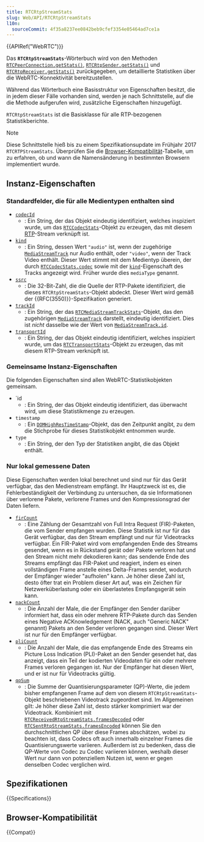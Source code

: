 ```yaml
---
title: RTCRtpStreamStats
slug: Web/API/RTCRtpStreamStats
l10n:
  sourceCommit: 4f35a8237ee0842beb9cfef3354e05464ad7ce1a
---
```


{{APIRef("WebRTC")}}

Das **`RTCRtpStreamStats`**-Wörterbuch wird von den Methoden [`RTCPeerConnection.getStats()`](/de/docs/Web/API/RTCPeerConnection/getStats), [`RTCRtpSender.getStats()`](/de/docs/Web/API/RTCRtpSender/getStats) und [`RTCRtpReceiver.getStats()`](/de/docs/Web/API/RTCRtpReceiver/getStats) zurückgegeben, um detaillierte Statistiken über die WebRTC-Konnektivität bereitzustellen.

Während das Wörterbuch eine Basisstruktur von Eigenschaften besitzt, die in jedem dieser Fälle vorhanden sind, werden je nach Schnittstelle, auf die die Methode aufgerufen wird, zusätzliche Eigenschaften hinzugefügt.

`RTCRtpStreamStats` ist die Basisklasse für alle RTP-bezogenen Statistikberichte.

> [!NOTE]
> Diese Schnittstelle hieß bis zu einem Spezifikationsupdate im Frühjahr 2017 `RTCRTPStreamStats`.
> Überprüfen Sie die [Browser-Kompatibilität](#browser-kompatibilität)-Tabelle, um zu erfahren, ob und wann die Namensänderung in bestimmten Browsern implementiert wurde.

## Instanz-Eigenschaften

### Standardfelder, die für alle Medientypen enthalten sind

- [`codecId`](/de/docs/Web/API/RTCRtpStreamStats/codecId)
  - : Ein String, der das Objekt eindeutig identifiziert, welches inspiziert wurde, um das [`RTCCodecStats`](/de/docs/Web/API/RTCCodecStats)-Objekt zu erzeugen, das mit diesem [RTP](/de/docs/Glossary/RTP)-Stream verknüpft ist.
- [`kind`](/de/docs/Web/API/RTCRtpStreamStats/kind)
  - : Ein String, dessen Wert `"audio"` ist, wenn der zugehörige [`MediaStreamTrack`](/de/docs/Web/API/MediaStreamTrack) nur Audio enthält, oder `"video"`, wenn der Track Video enthält. Dieser Wert stimmt mit dem Medientyp überein, der durch [`RTCCodecStats.codec`](/de/docs/Web/API/RTCCodecStats/codec) sowie mit der [`kind`](/de/docs/Web/API/MediaStreamTrack/kind)-Eigenschaft des Tracks angezeigt wird. Früher wurde dies `mediaType` genannt.
- [`ssrc`](/de/docs/Web/API/RTCRtpStreamStats/ssrc)
  - : Die 32-Bit-Zahl, die die Quelle der RTP-Pakete identifiziert, die dieses `RTCRtpStreamStats`-Objekt abdeckt. Dieser Wert wird gemäß der {{RFC(3550)}}-Spezifikation generiert.
- [`trackId`](/de/docs/Web/API/RTCRtpStreamStats/trackId)
  - : Ein String, der das [`RTCMediaStreamTrackStats`](/de/docs/Web/API/RTCMediaStreamTrackStats)-Objekt, das den zugehörigen [`MediaStreamTrack`](/de/docs/Web/API/MediaStreamTrack) darstellt, eindeutig identifiziert. Dies ist _nicht_ dasselbe wie der Wert von [`MediaStreamTrack.id`](/de/docs/Web/API/MediaStreamTrack/id).
- [`transportId`](/de/docs/Web/API/RTCRtpStreamStats/transportId)
  - : Ein String, der das Objekt eindeutig identifiziert, welches inspiziert wurde, um das [`RTCTransportStats`](/de/docs/Web/API/RTCTransportStats)-Objekt zu erzeugen, das mit diesem RTP-Stream verknüpft ist.

### Gemeinsame Instanz-Eigenschaften

Die folgenden Eigenschaften sind allen WebRTC-Statistikobjekten gemeinsam.

<!-- RTCStats -->

- `id
  - : Ein String, der das Objekt eindeutig identifiziert, das überwacht wird, um diese Statistikmenge zu erzeugen.
- `timestamp`
  - : Ein [`DOMHighResTimeStamp`](/de/docs/Web/API/DOMHighResTimeStamp)-Objekt, das den Zeitpunkt angibt, zu dem die Stichprobe für dieses Statistikobjekt entnommen wurde.
- `type`
  - : Ein String, der den Typ der Statistiken angibt, die das Objekt enthält.

### Nur lokal gemessene Daten

Diese Eigenschaften werden lokal berechnet und sind nur für das Gerät verfügbar, das den Medienstream empfängt. Ihr Hauptzweck ist es, die Fehlerbeständigkeit der Verbindung zu untersuchen, da sie Informationen über verlorene Pakete, verlorene Frames und den Kompressionsgrad der Daten liefern.

- [`firCount`](/de/docs/Web/API/RTCRtpStreamStats/firCount)
  - : Eine Zählung der Gesamtzahl von Full Intra Request (FIR)-Paketen, die vom Sender empfangen wurden. Diese Statistik ist nur für das Gerät verfügbar, das den Stream empfängt und nur für Videotracks verfügbar. Ein FIR-Paket wird vom empfangenden Ende des Streams gesendet, wenn es in Rückstand gerät oder Pakete verloren hat und den Stream nicht mehr dekodieren kann; das sendende Ende des Streams empfängt das FIR-Paket und reagiert, indem es einen vollständigen Frame anstelle eines Delta-Frames sendet, wodurch der Empfänger wieder "aufholen" kann. Je höher diese Zahl ist, desto öfter trat ein Problem dieser Art auf, was ein Zeichen für Netzwerküberlastung oder ein überlastetes Empfangsgerät sein kann.
- [`nackCount`](/de/docs/Web/API/RTCRtpStreamStats/nackCount)
  - : Die Anzahl der Male, die der Empfänger den Sender darüber informiert hat, dass ein oder mehrere RTP-Pakete durch das Senden eines Negative ACKnowledgement (NACK, auch "Generic NACK" genannt) Pakets an den Sender verloren gegangen sind. Dieser Wert ist nur für den Empfänger verfügbar.
- [`pliCount`](/de/docs/Web/API/RTCRtpStreamStats/pliCount)
  - : Die Anzahl der Male, die das empfangende Ende des Streams ein Picture Loss Indication (PLI)-Paket an den Sender gesendet hat, das anzeigt, dass ein Teil der kodierten Videodaten für ein oder mehrere Frames verloren gegangen ist. Nur der Empfänger hat diesen Wert, und er ist nur für Videotracks gültig.
- [`qpSum`](/de/docs/Web/API/RTCRtpStreamStats/qpSum)
  - : Die Summe der Quantisierungsparameter (QP)-Werte, die jedem bisher empfangenen Frame auf dem von diesem `RTCRtpStreamStats`-Objekt beschriebenen Videotrack zugeordnet sind. Im Allgemeinen gilt: Je höher diese Zahl ist, desto stärker komprimiert war der Videotrack. Kombiniert mit [`RTCReceivedRtpStreamStats.framesDecoded`](/de/docs/Web/API/RTCReceivedRtpStreamStats/framesDecoded) oder [`RTCSentRtpStreamStats.framesEncoded`](/de/docs/Web/API/RTCSentRtpStreamStats/framesEncoded) können Sie den durchschnittlichen QP über diese Frames abschätzen, wobei zu beachten ist, dass Codecs oft auch innerhalb einzelner Frames die Quantisierungswerte variieren. Außerdem ist zu bedenken, dass die QP-Werte von Codec zu Codec variieren können, weshalb dieser Wert nur dann von potenziellem Nutzen ist, wenn er gegen denselben Codec verglichen wird.

## Spezifikationen

{{Specifications}}

## Browser-Kompatibilität

{{Compat}}
